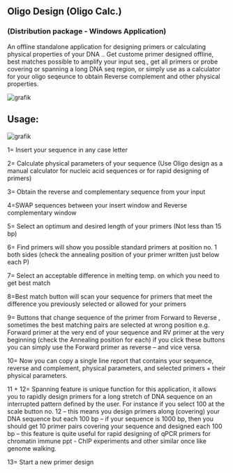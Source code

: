 ## Oligo Design (Oligo Calc.)
### (Distribution package - Windows Application)

An offline standalone application for designing primers or calculating physical properties of your DNA .. Get custome primer designed offline, best matches possible to amplify your input seq., get all primers or probe covering or spanning a long DNA seq region,  or simply use as a calculator for your oligo seqeunce to obtain Reverse complement and other physical properties.

![grafik](https://user-images.githubusercontent.com/87826698/153767152-89475b83-2137-45c2-b7d0-2ecfb668b1ff.png)


## Usage:

![grafik](https://user-images.githubusercontent.com/87826698/153767249-2657dbeb-a97e-4a06-8c73-5d7e53b2ecf5.png)


1= Insert your sequence in any case letter

2= Calculate physical parameters of your sequence (Use Oligo design as a manual calculator for nucleic acid sequences or for rapid designing of primers)

3= Obtain the reverse and complementary sequence from your input

4=SWAP sequences between your insert window and Reverse complementary window

5= Select an optimum and desired length of your primers (Not less than 15 bp)

6= Find primers will show you possible standard primers at position no. 1 both sides (check the annealing position of your primer written just below each P)

7= Select an acceptable difference in melting temp. on which you need to get best match

8=Best match button will scan your sequence for primers that meet the difference you previously selected or allowed for your primers

9= Buttons that change sequence of the primer from Forward to Reverse , sometimes the best matching pairs are selected at wrong position e.g. Forward
primer at the very end of your sequence and RV primer at the very beginning (check the Annealing position for each) if you click these buttons you can simply
use the Forward primer as reverse – and vice versa.

10= Now you can copy a single line report that contains your sequence, reverse and complement, physical parameters, and selected primers + their physical
parameters.

11 + 12= Spanning feature is unique function for this application, it allows you to rapidly design primers for a long stretch of DNA sequence on an interrupted
pattern defined by the user. For instance if you select 100 at the scale button no. 12 – this means you design primers along (covering) your DNA sequence but each 100 bp – if your sequence is 1000 bp, then you should get 10 primer pairs covering your sequence and designed each 100 bp – this feature is quite useful for rapid designing of
qPCR primers for chromatin immune ppt - ChIP experiments and other similar once like genome walking.

13= Start a new primer design

